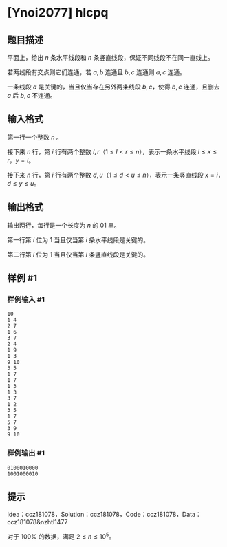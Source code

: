 # [Ynoi2077] hlcpq

## 题目描述

平面上，给出 $n$ 条水平线段和 $n$ 条竖直线段，保证不同线段不在同一直线上。

若两线段有交点则它们连通，若 $a, b$ 连通且 $b, c$ 连通则 $a, c$ 连通。

一条线段 $a$ 是关键的，当且仅当存在另外两条线段 $b, c$，使得 $b, c$ 连通，且删去 $a$ 后 $b, c$ 不连通。


## 输入格式

第一行一个整数 $n$ 。

接下来 $n$ 行，第 $i$ 行有两个整数 $l, r$（$1 \le l < r \le n$），表示一条水平线段 $l \le x \le r$，$y=i$。

接下来 $n$ 行，第 $i$ 行有两个整数 $d, u$（$1 \le d < u \le n$），表示一条竖直线段 $x = i$，$d \le y \le u$。

## 输出格式

输出两行，每行是一个长度为 $n$ 的 $01$ 串。

第一行第 $i$ 位为 $1$ 当且仅当第 $i$ 条水平线段是关键的。

第二行第 $i$ 位为 $1$ 当且仅当第 $i$ 条竖直线段是关键的。


## 样例 #1

### 样例输入 #1
```
10
1 4
2 7
1 6
3 7
2 4
1 9
1 3
9 10
3 5
1 7
1 7
1 3
1 3
3 7
1 2
3 5
1 7
5 7
3 9
9 10
```

### 样例输出 #1

```
0100010000
1001000010
```

## 提示

Idea：ccz181078，Solution：ccz181078，Code：ccz181078，Data：ccz181078&nzhtl1477

对于 $100\%$ 的数据，满足 $2 \le n \le 10^5$。
